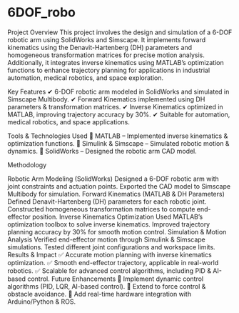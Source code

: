 # 6DOF_robo

Project Overview This project involves the design and simulation of a 6-DOF robotic arm using SolidWorks and Simscape. It implements forward kinematics using the Denavit-Hartenberg (DH) parameters and homogeneous transformation matrices for precise motion analysis. Additionally, it integrates inverse kinematics using MATLAB’s optimization functions to enhance trajectory planning for applications in industrial automation, medical robotics, and space exploration.

Key Features ✔ 6-DOF robotic arm modeled in SolidWorks and simulated in Simscape Multibody. ✔ Forward Kinematics implemented using DH parameters & transformation matrices. ✔ Inverse Kinematics optimized in MATLAB, improving trajectory accuracy by 30%. ✔ Suitable for automation, medical robotics, and space applications.

Tools & Technologies Used 🔹 MATLAB – Implemented inverse kinematics & optimization functions. 🔹 Simulink & Simscape – Simulated robotic motion & dynamics. 🔹 SolidWorks – Designed the robotic arm CAD model.

Methodology

Robotic Arm Modeling (SolidWorks) Designed a 6-DOF robotic arm with joint constraints and actuation points. Exported the CAD model to Simscape Multibody for simulation.
Forward Kinematics (MATLAB & DH Parameters) Defined Denavit-Hartenberg (DH) parameters for each robotic joint. Constructed homogeneous transformation matrices to compute end-effector position.
Inverse Kinematics Optimization Used MATLAB’s optimization toolbox to solve inverse kinematics. Improved trajectory planning accuracy by 30% for smooth motion control.
Simulation & Motion Analysis Verified end-effector motion through Simulink & Simscape simulations. Tested different joint configurations and workspace limits. Results & Impact ✅ Accurate motion planning with inverse kinematics optimization. ✅ Smooth end-effector trajectory, applicable in real-world robotics. ✅ Scalable for advanced control algorithms, including PID & AI-based control.
Future Enhancements 🚀 Implement dynamic control algorithms (PID, LQR, AI-based control). 🚀 Extend to force control & obstacle avoidance. 🚀 Add real-time hardware integration with Arduino/Python & ROS.
